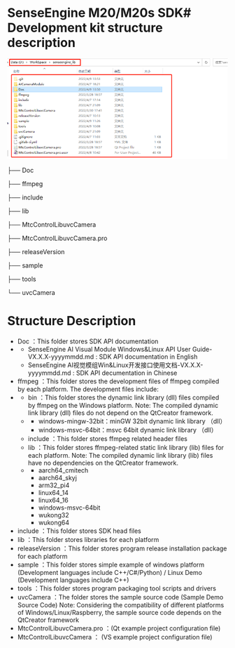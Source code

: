 # SenseEngine M20/M20s SDK# Development kit structure description

 

![img](Images\clip_image001.png)

├── Doc

├── ffmpeg

├── include

├── lib

├── MtcControlLibuvcCamera

├── MtcControlLibuvcCamera.pro

├── releaseVersion

├── sample

├── tools

└── uvcCamera

# Structure Description

- Doc ：This folder stores SDK API documentation 
- - SenseEngine      AI Visual Module Windows&Linux API User Guide-VX.X.X-yyyymmdd.md : SDK API documentation in English
  - SenseEngine      AI视觉模组Win&Linux开发接口使用文档-VX.X.X-yyyymmdd.md : SDK API decumentation in Chinese
- ffmpeg ：This folder stores the development files of ffmpeg compiled by each platform. The development files include:
- - bin ：This folder stores the dynamic link library (dll) files compiled by ffmpeg on the Windows platform. Note: The compiled dynamic link library (dll) files do not depend on the QtCreator framework.
  - - windows-mingw-32bit：minGW 32bit dynamic link library （dll） 
    - windows-msvc-64bit：msvc 64bit dynamic link library （dll） 
  - include ：This folder stores ffmpeg related header files
  - lib ：This folder stores ffmpeg-related static link library (lib) files for each platform. Note: The compiled dynamic link library (lib) files have no dependencies on the QtCreator framework.
  - - aarch64_cmitech
    - aarch64_skyj
    - arm32_pi4
    - linux64_14
    - linux64_16
    - windows-msvc-64bit
    - wukong32
    - wukong64
- include ：This folder stores SDK  head files
- lib ：This folder stores libraries for each platform
- releaseVersion     ：This folder stores program release installation package for each platform
- sample ：This folder stores simple example of windows platform (Development languages include C++/C#/Python) / Linux Demo (Development languages include C++)
- tools ：This folder stores program packaging tool scripts and drivers
- uvcCamera ：The folder stores the sample source code (Sample Demo Source Code) Note: Considering the compatibility of different platforms of Windows/Linux/Raspberry, the sample source code depends on the QtCreator framework
- MtcControlLibuvcCamera.pro     ：(Qt example project configuration file)
- MtcControlLibuvcCamera     ： (VS example project configuration file)
